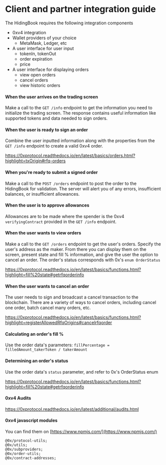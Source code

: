 # Client and partner integration guide

The HidingBook requires the following integration components

 * 0xv4 integration
 * Wallet providers of your choice
    * MetaMask, Ledger, etc
 * A user interface for user input
    * tokenIn, tokenOut
    * order expiration
    * price
 * A user interface for displaying orders
    * view open orders
    * cancel orders
    * view historic orders

#### When the user arrives on the trading screen
Make a call to the `GET /info` endpoint to get the information you need to initialize the trading screen. The response contains useful information like supported tokens and data needed to sign orders. 

#### When the user is ready to sign an order
Combine the user inputted information along with the properties from the `GET /info` endpoint to create a valid 0xv4 order.

https://0xprotocol.readthedocs.io/en/latest/basics/orders.html?highlight=txOrigin#rfq-orders

#### When you're ready to submit a signed order
Make a call to the `POST /orders` endpoint to post the order to the HidingBook for validation. The server will alert you of any errors, insufficient balances, or insufficient allowances.

#### When the user is to approve allowances
Allowances are to be made where the spender is the 0xv4 `verifyingContract` provided in the `GET /info` endpoint.  

#### When the user wants to view orders
Make a call to the `GET /orders` endpoint to get the user's orders. Specify the user's address as the maker. From there you can display them on the screen, present state and fill % information, and give the user the option to cancel an order. The order's status corresponds with 0x's `enum OrderStatus`

https://0xprotocol.readthedocs.io/en/latest/basics/functions.html?highlight=fill%20state#getrfqorderinfo

#### When the user wants to cancel an order
The user needs to sign and broadcast a cancel transaction to the blockchain. There are a variety of ways to cancel orders, including cancel one order, batch cancel many orders, etc.

https://0xprotocol.readthedocs.io/en/latest/basics/functions.html?highlight=registerAllowedRfqOrigins#cancelrfqorder

#### Calculating an order's fill %
Use the order data's parameters: `fillPercentage = filledAmount_takerToken / takerAmount`

#### Determining an order's status
Use the order data's `status` parameter, and refer to 0x's OrderStatus enum

https://0xprotocol.readthedocs.io/en/latest/basics/functions.html?highlight=fill%20state#getrfqorderinfo 

#### 0xv4 Audits
https://0xprotocol.readthedocs.io/en/latest/additional/audits.html

#### 0xv4 javascript modules
You can find them on [https://www.npmjs.com/](https://www.npmjs.com/)
```
@0x/protocol-utils;
@0x/utils;
@0x/subproviders;
@0x/order-utils;
@0x/contract-addresses;
```
